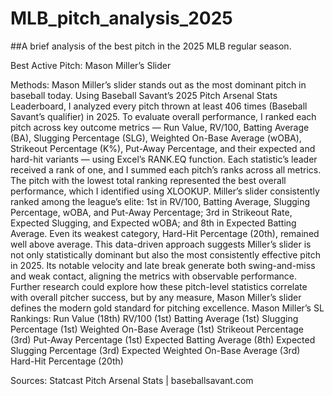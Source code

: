# MLB_pitch_analysis_2025
##A brief analysis of the best pitch in the 2025 MLB regular season.

Best Active Pitch: Mason Miller’s Slider

Methods: 
Mason Miller’s slider stands out as the most dominant pitch in baseball today. Using Baseball Savant’s 2025 Pitch Arsenal Stats Leaderboard, I analyzed every pitch thrown at least 406 times (Baseball Savant’s qualifier) in 2025. To evaluate overall performance, I ranked each pitch across key outcome metrics — Run Value, RV/100, Batting Average (BA), Slugging Percentage (SLG), Weighted On-Base Average (wOBA), Strikeout Percentage (K%), Put-Away Percentage, and their expected and hard-hit variants — using Excel’s RANK.EQ function. Each statistic’s leader received a rank of one, and I summed each pitch’s ranks across all metrics. The pitch with the lowest total ranking represented the best overall performance, which I identified using XLOOKUP.
Miller’s slider consistently ranked among the league’s elite: 1st in RV/100, Batting Average, Slugging Percentage, wOBA, and Put-Away Percentage; 3rd in Strikeout Rate, Expected Slugging, and Expected wOBA; and 8th in Expected Batting Average. Even its weakest category, Hard-Hit Percentage (20th), remained well above average.
This data-driven approach suggests Miller’s slider is not only statistically dominant but also the most consistently effective pitch in 2025. Its notable velocity and late break generate both swing-and-miss and weak contact, aligning the metrics with observable performance. Further research could explore how these pitch-level statistics correlate with overall pitcher success, but by any measure, Mason Miller’s slider defines the modern gold standard for pitching excellence.
Mason Miller’s SL Rankings:
Run Value (18th)
RV/100 (1st)
Batting Average (1st)
Slugging Percentage (1st)
Weighted On-Base Average (1st)
Strikeout Percentage (3rd)
Put-Away Percentage (1st)
Expected Batting Average (8th)
Expected Slugging Percentage (3rd)
Expected Weighted On-Base Average (3rd)
Hard-Hit Percentage (20th)


Sources:
Statcast Pitch Arsenal Stats | baseballsavant.com

